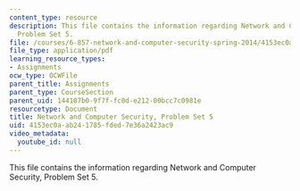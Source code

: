 ```yaml
---
content_type: resource
description: This file contains the information regarding Network and Computer Security,
  Problem Set 5.
file: /courses/6-857-network-and-computer-security-spring-2014/4153ec0aab241785fded7e36a2423ac9_MIT6_857S14_ps5.pdf
file_type: application/pdf
learning_resource_types:
- Assignments
ocw_type: OCWFile
parent_title: Assignments
parent_type: CourseSection
parent_uid: 144107b0-9f7f-fc0d-e212-00bcc7c0981e
resourcetype: Document
title: Network and Computer Security, Problem Set 5
uid: 4153ec0a-ab24-1785-fded-7e36a2423ac9
video_metadata:
  youtube_id: null
---
```

This file contains the information regarding Network and Computer Security, Problem Set 5.

